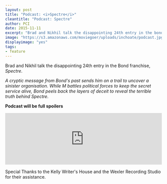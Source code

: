 ```yaml
---
layout: post
title: "Podcast: <i>Spectre</i>"
cleantitle: "Podcast: Spectre"
author: PCI
date: 2015-11-11
excerpt: "Brad and Nikhil talk the disappointing 24th entry in the bond franchise, Spectre."
image: "https://s3.amazonaws.com/moviegoer/uploads/inchoate/podcast.jpg"
displayimage: "yes"
tags: 
- feature
---
```


Brad and Nikhil talk the disappointing 24th entry in the Bond franchise, *Spectre*.

*A cryptic message from Bond's past sends him on a trail to uncover a sinister organisation. While M battles political forces to keep the secret service alive, Bond peels back the layers of deceit to reveal the terrible truth behind Spectre.*

**Podcast will be full spoilers**

<iframe width="100%" height="166" scrolling="no" frameborder="no" src="https://w.soundcloud.com/player/?url=https%3A//api.soundcloud.com/tracks/232666409&amp;color=ff5500&amp;auto_play=false&amp;hide_related=false&amp;show_comments=true&amp;show_user=true&amp;show_reposts=false"></iframe>

Special Thanks to the Kelly Writer's House and the Wexler Recording Studio for their assistance.
